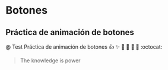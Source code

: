 # Botones
## Práctica de animación de botones
@ Test
Práctica de animación de botones
:+1: :sparkles: :camel: :tada:
:rocket: :metal: :octocat:

>The knowledge is power

